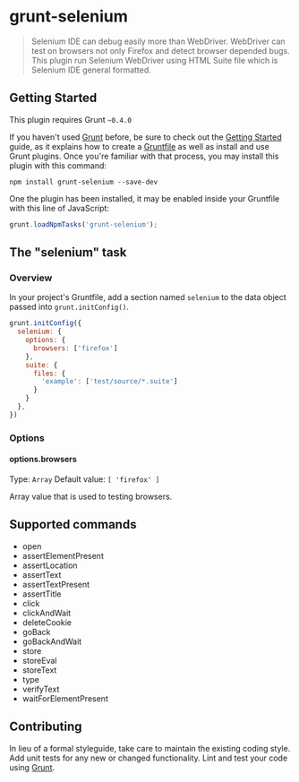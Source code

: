 # grunt-selenium

> Selenium IDE can debug easily more than WebDriver.
> WebDriver can test on browsers not only Firefox and detect browser depended bugs.
> This plugin run Selenium WebDriver using HTML Suite file which is Selenium IDE general formatted.

## Getting Started
This plugin requires Grunt `~0.4.0`

If you haven't used [Grunt](http://gruntjs.com/) before, be sure to check out the [Getting Started](http://gruntjs.com/getting-started) guide, as it explains how to create a [Gruntfile](http://gruntjs.com/sample-gruntfile) as well as install and use Grunt plugins. Once you're familiar with that process, you may install this plugin with this command:

```shell
npm install grunt-selenium --save-dev
```

One the plugin has been installed, it may be enabled inside your Gruntfile with this line of JavaScript:

```js
grunt.loadNpmTasks('grunt-selenium');
```

## The "selenium" task

### Overview
In your project's Gruntfile, add a section named `selenium` to the data object passed into `grunt.initConfig()`.

```js
grunt.initConfig({
  selenium: {
    options: {
      browsers: ['firefox']
    },
    suite: {
      files: {
        'example': ['test/source/*.suite']
      }
    }
  },
})
```

### Options

#### options.browsers
Type: `Array`
Default value: `[ 'firefox' ]`

Array value that is used to testing browsers.

## Supported commands
  - open
  - assertElementPresent
  - assertLocation
  - assertText
  - assertTextPresent
  - assertTitle
  - click
  - clickAndWait
  - deleteCookie
  - goBack
  - goBackAndWait
  - store
  - storeEval
  - storeText
  - type
  - verifyText
  - waitForElementPresent

## Contributing
In lieu of a formal styleguide, take care to maintain the existing coding style. Add unit tests for any new or changed functionality. Lint and test your code using [Grunt](http://gruntjs.com/).

